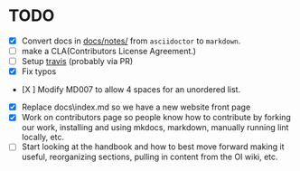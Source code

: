 # TODO

- [X] Convert docs in [docs/notes/](https://github.com/makruger/website-2.0/tree/master/docs/notes) from ``asciidoctor`` to ``markdown``.
- [ ] make a CLA(Contributors License Agreement.)
- [ ] Setup [travis](travis-ci.org) (probably via PR)
- [X] Fix typos
- [X ] Modify MD007 to allow 4 spaces for an unordered list.
- [X] Replace docs\index.md so we have a new website front page
- [X] Work on contributors page so people know how to contribute by forking our work, installing and using mkdocs, markdown, manually running lint locally, etc.
- [ ] Start looking at the handbook and how to best move forward making it useful, reorganizing sections, pulling in content from the OI wiki, etc.
